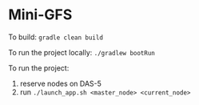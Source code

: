# Mini-GFS

To build: ```gradle clean build```

To run the project locally: ```./gradlew bootRun```

To run the project:
1. reserve nodes on DAS-5
2. run ```./launch_app.sh <master_node> <current_node>```
